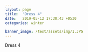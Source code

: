 ```yaml
---
layout: page
title:  "Dress 4"
date:   2019-05-12 17:30:43 +0530
categories: winter

banner_image: /test/assets/img/1.JPG
---
```

Dress 4